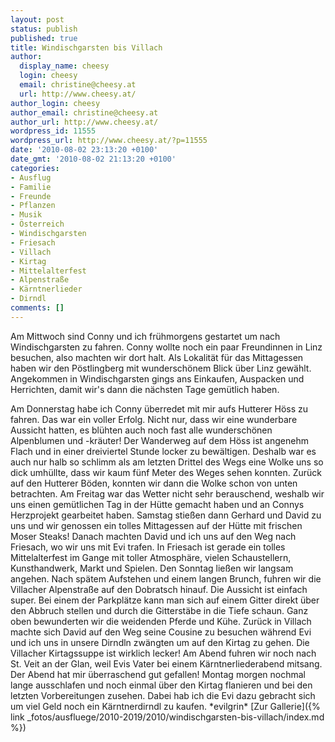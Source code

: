 ```yaml
---
layout: post
status: publish
published: true
title: Windischgarsten bis Villach
author:
  display_name: cheesy
  login: cheesy
  email: christine@cheesy.at
  url: http://www.cheesy.at/
author_login: cheesy
author_email: christine@cheesy.at
author_url: http://www.cheesy.at/
wordpress_id: 11555
wordpress_url: http://www.cheesy.at/?p=11555
date: '2010-08-02 23:13:20 +0100'
date_gmt: '2010-08-02 21:13:20 +0100'
categories:
- Ausflug
- Familie
- Freunde
- Pflanzen
- Musik
- Österreich
- Windischgarsten
- Friesach
- Villach
- Kirtag
- Mittelalterfest
- Alpenstraße
- Kärntnerlieder
- Dirndl
comments: []
---
```

<!--:de-->Am Mittwoch sind Conny und ich frühmorgens gestartet um nach Windischgarsten zu fahren. Conny wollte noch ein paar Freundinnen in Linz besuchen, also machten wir dort halt. Als Lokalität für das Mittagessen haben wir den Pöstlingberg mit wunderschönem Blick über Linz gewählt. Angekommen in Windischgarsten gings ans Einkaufen, Auspacken und Herrichten, damit wir's dann die nächsten Tage gemütlich haben.
Am Donnerstag habe ich Conny überredet mit mir aufs Hutterer Höss zu fahren. Das war ein voller Erfolg. Nicht nur, dass wir eine wunderbare Aussicht hatten, es blühten auch noch fast alle wunderschönen Alpenblumen und -kräuter! Der Wanderweg auf dem Höss ist angenehm Flach und in einer dreiviertel Stunde locker zu bewältigen. Deshalb war es auch nur halb so schlimm als am letzten Drittel des Wegs eine Wolke uns so dick umhüllte, dass wir kaum fünf Meter des Weges sehen konnten. Zurück auf den Hutterer Böden, konnten wir dann die Wolke schon von unten betrachten.
Am Freitag war das Wetter nicht sehr berauschend, weshalb wir uns einen gemütlichen Tag in der Hütte gemacht haben und an Connys Herzprojekt gearbeitet haben.
Samstag stießen dann Gerhard und David zu uns und wir genossen ein tolles Mittagessen auf der Hütte mit frischen Moser Steaks! Danach machten David und ich uns auf den Weg nach Friesach, wo wir uns mit Evi trafen. In Friesach ist gerade ein tolles Mittelalterfest im Gange mit toller Atmosphäre, vielen Schaustellern, Kunsthandwerk, Markt und Spielen.
Den Sonntag ließen wir langsam angehen. Nach spätem Aufstehen und einem langen Brunch, fuhren wir die Villacher Alpenstraße auf den Dobratsch hinauf. Die Aussicht ist einfach super. Bei einem der Parkplätze kann man sich auf einem Gitter direkt über den Abbruch stellen und durch die Gitterstäbe in die Tiefe schaun. Ganz oben bewunderten wir die weidenden Pferde und Kühe. Zurück in Villach machte sich David auf den Weg seine Cousine zu besuchen während Evi und ich uns in unsere Dirndln zwängten um auf den Kirtag zu gehen. Die Villacher Kirtagssuppe ist wirklich lecker! Am Abend fuhren wir noch nach St. Veit an der Glan, weil Evis Vater bei einem Kärntnerliederabend mitsang. Der Abend hat mir überraschend gut gefallen!
Montag morgen nochmal lange ausschlafen und noch einmal über den Kirtag flanieren und bei den letzten Vorbereitungen zusehen. Dabei hab ich die Evi dazu gebracht sich um viel Geld noch ein Kärntnerdirndl zu kaufen. \*evilgrin\*
[Zur Gallerie]({% link _fotos/ausfluege/2010-2019/2010/windischgarsten-bis-villach/index.md %})
